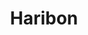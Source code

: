 ---
title: Haribon
description: A fast and lightweight PHP framework.
website: https://haribon.github.io
---